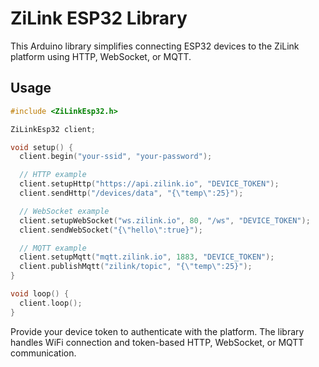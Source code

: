 # ZiLink ESP32 Library

This Arduino library simplifies connecting ESP32 devices to the ZiLink platform using HTTP, WebSocket, or MQTT.

## Usage

```cpp
#include <ZiLinkEsp32.h>

ZiLinkEsp32 client;

void setup() {
  client.begin("your-ssid", "your-password");

  // HTTP example
  client.setupHttp("https://api.zilink.io", "DEVICE_TOKEN");
  client.sendHttp("/devices/data", "{\"temp\":25}");

  // WebSocket example
  client.setupWebSocket("ws.zilink.io", 80, "/ws", "DEVICE_TOKEN");
  client.sendWebSocket("{\"hello\":true}");

  // MQTT example
  client.setupMqtt("mqtt.zilink.io", 1883, "DEVICE_TOKEN");
  client.publishMqtt("zilink/topic", "{\"temp\":25}");
}

void loop() {
  client.loop();
}
```

Provide your device token to authenticate with the platform. The library handles WiFi connection and token-based HTTP, WebSocket,
or MQTT communication.
